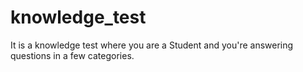 # knowledge_test
It is a knowledge test where you are a Student and you're answering questions in a few categories. 
